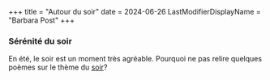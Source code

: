 +++
title = "Autour du soir"
date = 2024-06-26
LastModifierDisplayName = "Barbara Post"
+++
### Sérénité du soir

En été, le soir est un moment très agréable. Pourquoi ne pas relire quelques poèmes sur le thème du [soir](/search.html?search-by=soir)?